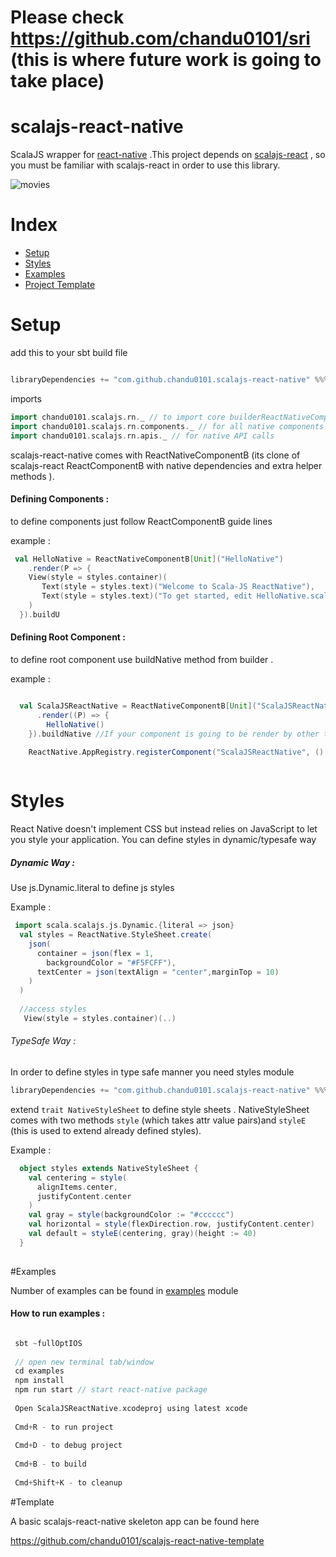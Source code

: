 
# Please check https://github.com/chandu0101/sri (this is where future work is going to take place)

# scalajs-react-native
ScalaJS wrapper for [react-native](https://facebook.github.io/react-native/) .This project depends on [scalajs-react](https://github.com/japgolly/scalajs-react) , so you must be familiar with scalajs-react in order to use this library.

![movies](examples/images/movies.gif) 


# Index 

- [Setup](#setup)
- [Styles](#styles)
- [Examples](#examples)
- [Project Template](#template)

# Setup

add this to your sbt build file

```scala

libraryDependencies += "com.github.chandu0101.scalajs-react-native" %%% "core" % "0.2.0"

```

imports 

```scala
import chandu0101.scalajs.rn._ // to import core builderReactNativeComponentB etc 
import chandu0101.scalajs.rn.components._ // for all native components
import chandu0101.scalajs.rn.apis._ // for native API calls


```

scalajs-react-native comes with ReactNativeComponentB (its clone of scalajs-react ReactComponentB with native dependencies and extra helper methods ).

#### Defining Components :

to define components just follow ReactComponentB guide lines

example : 

```scala
 val HelloNative = ReactNativeComponentB[Unit]("HelloNative")
    .render(P => {
    View(style = styles.container)(
       Text(style = styles.text)("Welcome to Scala-JS ReactNative"),
       Text(style = styles.text)("To get started, edit HelloNative.scala ")
    )
  }).buildU

```

#### Defining Root Component : 

to define root component use buildNative method from builder .

example : 

```scala

  val ScalaJSReactNative = ReactNativeComponentB[Unit]("ScalaJSReactNative")
      .render((P) => {
        HelloNative()
    }).buildNative //If your component is going to be render by other third party component then use buildNative

    ReactNative.AppRegistry.registerComponent("ScalaJSReactNative", () => ScalaJSReactNative)
    
```


# Styles

React Native doesn't implement CSS but instead relies on JavaScript to let you style your application. You can define styles in dynamic/typesafe way 

##### Dynamic Way :
 
 Use js.Dynamic.literal to define js styles
 
Example : 

```scala
 import scala.scalajs.js.Dynamic.{literal => json}
  val styles = ReactNative.StyleSheet.create(
    json(
      container = json(flex = 1,
        backgroundColor = "#F5FCFF"),
      textCenter = json(textAlign = "center",marginTop = 10)
    )
  )
  
  //access styles 
   View(style = styles.container)(..)
```  

###### TypeSafe Way :  

 In order to define styles in type safe manner you need styles module
 
 ```scala
 libraryDependencies += "com.github.chandu0101.scalajs-react-native" %%% "styles" % "0.2.0"
 
 ```
 
 extend ``trait NativeStyleSheet`` to define style sheets . NativeStyleSheet comes with two methods ``style`` (which takes attr value pairs)and ``styleE`` (this is used to extend already defined styles).
 
 Example : 
 
```scala 
  object styles extends NativeStyleSheet {
    val centering = style(
      alignItems.center,
      justifyContent.center
    )
    val gray = style(backgroundColor := "#cccccc")
    val horizontal = style(flexDirection.row, justifyContent.center)
    val default = styleE(centering, gray)(height := 40)
  }
  
 ```
  
#Examples

Number of examples can be found in [examples](https://github.com/chandu0101/scalajs-react-native/tree/master/examples) module

#### How to run examples :

```scala

 sbt ~fullOptIOS
 
 // open new terminal tab/window
 cd examples
 npm install
 npm run start // start react-native package
 
 Open ScalaJSReactNative.xcodeproj using latest xcode
 
 Cmd+R - to run project
 
 Cmd+D - to debug project
 
 Cmd+B - to build
 
 Cmd+Shift+K - to cleanup

```

#Template

A basic scalajs-react-native skeleton app can be found here

https://github.com/chandu0101/scalajs-react-native-template



